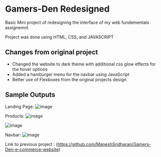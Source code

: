 # Gamers-Den Redesigned
Basic Mini project of redesigning the interface of my web fundementals assignemnt

Project was done using HTML, CSS, and JAVASCRIPT

## Changes from original project
- Changed the website to dark theme with additional css glow effects for the hover options
- Added a hamburger menu for the navbar using JavaScript
- Better use of Flexboxes from the original projects design

## Sample Outputs 

Landing Page:
![image](https://user-images.githubusercontent.com/111338450/184827867-0953d3ef-be7c-4a27-a168-3ffa1131765d.png)

Products: 
![image](https://user-images.githubusercontent.com/111338450/184828004-f5bdaa85-7f17-4065-bac5-967e6ca4e7e8.png)


![image](https://user-images.githubusercontent.com/111338450/184828357-914cfa04-3e28-461d-8a8b-b34c9120eeb2.png)


Navbar:
![image](https://user-images.githubusercontent.com/111338450/184829166-cd40b4f5-e7a4-48bb-b9db-034415e0adb5.png)



Link to previous project : 
(https://github.com/ManeshSridharan/Gamers-Den-e-commerce-website)


 
